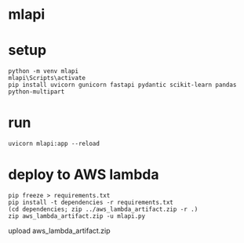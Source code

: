 # mlapi

# setup
```
python -m venv mlapi
mlapi\Scripts\activate
pip install uvicorn gunicorn fastapi pydantic scikit-learn pandas python-multipart
```

# run

```
uvicorn mlapi:app --reload
```

# deploy to AWS lambda
```
pip freeze > requirements.txt
pip install -t dependencies -r requirements.txt
(cd dependencies; zip ../aws_lambda_artifact.zip -r .)
zip aws_lambda_artifact.zip -u mlapi.py
```
upload aws_lambda_artifact.zip
